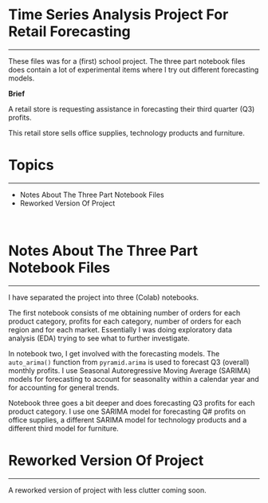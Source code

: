 # Time Series Analysis Project For Retail Forecasting
---

These files was for a (first) school project. The three part notebook files does contain a lot of experimental items where I try out different forecasting models.


**Brief**

A retail store is requesting assistance in forecasting their third quarter (Q3) profits.

This retail store sells office supplies, technology products and furniture.


# Topics
---

* Notes About The Three Part Notebook Files
* Reworked Version Of Project

&nbsp;

# Notes About The Three Part Notebook Files
---

I have separated the project into three (Colab) notebooks. 

The first notebook consists of me obtaining number of orders for each product category, profits for each category, number of orders for each region and for each market. Essentially I was doing exploratory data analysis (EDA) trying to see what to further investigate.

In notebook two, I get involved with the forecasting models. The `auto_arima()` function from `pyramid.arima` is used to forecast Q3 (overall) monthly profits. I use Seasonal Autoregressive Moving Average (SARIMA) models for forecasting to account for seasonality within a calendar year and for accounting for general trends.

Notebook three goes a bit deeper and does forecasting Q3 profits for each product category. I use one SARIMA model for forecasting Q# profits on office supplies, a different SARIMA model for technology products and a different third model for furniture.



# Reworked Version Of Project
---

A reworked version of project with less clutter coming soon.
